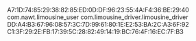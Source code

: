 A7:1D:74:85:29:38:82:85:ED:0D:DF:96:23:55:4A:F4:36:BE:29:40
com.nawt.limousine_user
com.limousine_driver.limousine_driver
DD:A4:B3:67:96:08:57:3C:7D:99:61:80:1E:E2:53:BA:2C:A3:6F:92
C1:3F:29:2E:FB:17:39:5C:28:82:49:14:19:BC:76:4F:16:EC:7F:B3
